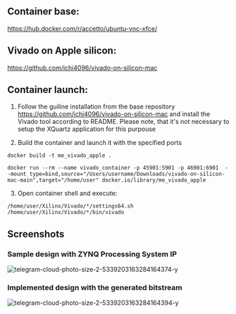 ## Container base:
https://hub.docker.com/r/accetto/ubuntu-vnc-xfce/

## Vivado on Apple silicon:
https://github.com/ichi4096/vivado-on-silicon-mac

## Container launch:
1) Follow the guiline installation from the base repository https://github.com/ichi4096/vivado-on-silicon-mac and install the Vivado tool according to README.
Please note, that it's not necessary to setup the XQuartz application for this purpouse


2) Build the container and launch it with the specified ports
```shell
docker build -t me_vivado_apple .

docker run --rm --name vivado_container -p 45901:5901 -p 46901:6901  --mount type=bind,source="/Users/username/Downloads/vivado-on-silicon-mac-main",target="/home/user" docker.io/library/me_vivado_apple

```

3) Open container shell and execute:
```shell
/home/user/Xilinx/Vivado/*/settings64.sh
/home/user/Xilinx/Vivado/*/bin/vivado
```

## Screenshots
### Sample design with ZYNQ Processing System IP
![telegram-cloud-photo-size-2-5339203163284164374-y](https://github.com/ValentiWorkLearning/vivado-on-silicon-mac_with_vnc/assets/25596072/87c143ea-fddd-4f9a-b6a7-7a1b44909331)

### Implemented design with the generated bitstream
![telegram-cloud-photo-size-2-5339203163284164394-y](https://github.com/ValentiWorkLearning/vivado-on-silicon-mac_with_vnc/assets/25596072/002345ab-39d8-46da-af2b-52e82f00c319)

